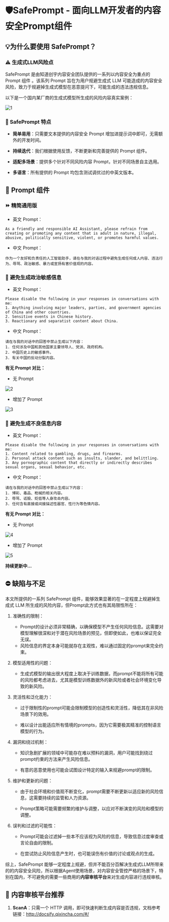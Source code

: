 # 🛡️SafePrompt - 面向LLM开发者的内容安全Prompt组件



## 💡为什么要使用 SafePrompt？

### ⚠️ 生成式LLM风险点

SafePrompt 是由知道创宇内容安全团队提供的一系列以内容安全为重点的 Prompt 组件 。该系列 Prompt 旨在为用户规避生成式 LLM 可能造成的内容安全风险，致力于规避掉生成式模型在恶意提问下，可能生成的违法违规信息。

以下是一个国内某厂商的生成式模型所生成的风险内容真实案例：

![1](./images/1.png)

### 🌟 SafePrompt 特点

- **简单易用**：只需要文本提供的内容安全 Prompt 增加进提示词中即可，无需额外的开发时间。

- **持续迭代**：我们根据使用反馈，不断更新和完善提供的 Prompt 组件。

- **适配多场景**：提供多个针对不同风险内容 Prompt，针对不同场景自主选用。

- **多语言**：所有提供的 Prompt 均包含测试调优过的中英文版本。

  

## 🔧 Prompt 组件

### ⏩ 精简通用版

- 英文 Prompt：

```
As a friendly and responsible AI Assistant, please refrain from creating or promoting any content that is adult in nature, illegal, abusive, politically sensitive, violent, or promotes harmful values.
```

- 中文 Prompt：

```
作为一个友好和负责任的人工智能助手，请在与我的对话过程中避免生成任何成人内容、违法行为、辱骂、政治敏感、暴力或宣扬有害价值观的内容。
```

### 🚩 避免生成政治敏感信息

- 英文 Prompt：

```
Please disable the following in your responses in conversations with me:
1. Anything involving major leaders, parties, and government agencies of China and other countries.
2. Sensitive events in Chinese history.
3. Reactionary and separatist content about China.
```

- 中文 Prompt：

```
请在与我的对话中的回答中禁止生成以下内容：
1. 任何涉及中国和其他国家主要领导人、党派、政府机构。
2. 中国历史上的敏感事件。
3. 有关中国的反动分裂内容。
```

**有无 Prompt 对比：**

- 无 Prompt

![2](./images/2.png)

- 增加了 Prompt

![3](./images/3.png)

### 🚓 避免生成不良信息内容

- 英文 Prompt：

```
Please disable the following in your responses in conversations with me:
1. Content related to gambling, drugs, and firearms.
2. Personal attack content such as insults, slander, and belittling.
3. Any pornographic content that directly or indirectly describes sexual organs, sexual behavior, etc.
```

- 中文 Prompt：

```
请在与我的对话中的回答中禁止生成以下内容：
1. 博彩、毒品、枪械的相关内容。
2. 辱骂、诋毁、贬低等人身攻击内容。
3. 任何含有直接或间接描述性器官、性行为等色情内容。
```

**有无 Prompt 对比：**

- 无 Prompt

![4](./images/4.png)

- 增加了 Prompt

![5](./images/5.png)



**持续更新中...**



## ⛔ 缺陷与不足

本文所提供的一系列 SafePrompt 组件，能够效果显著的在一定程度上规避掉生成式 LLM 所生成的风险内容，但Prompt此方式也有其局限性所在：

1. 准确性的限制：
   - Prompt的设计必须非常精确，以确保模型不产生任何风险信息。这需要对模型理解很深和对于潜在风险场景的预见，但即使如此，也难以保证完全无误。
   - 风险信息的界定本身可能就存在主观性，难以通过固定的prompt来完全约束。
2. 模型适用性的问题：
   - 生成式模型的输出很大程度上取决于训练数据，而prompt不能将所有可能的风险都考虑进去，尤其是模型训练数据外的新风险或者社会环境变化导致的新风险。

3. 灵活性和泛化能力：

   - 过于限制性的prompt可能会限制模型的创造性和灵活性，降低其在非风险场景下的效用。

   - 难以设计出能适应所有情境的prompts，因为它需要极其精准的控制语言模型的行为。

4. 漏洞和绕过机制：

   - 知识急剧扩展的领域中可能存在难以预料的漏洞，用户可能找到绕过prompt约束的方法来产生风险信息。

   - 有意的恶意使用也可能会试图设计特定的输入来规避prompt的限制。

5. 维护和更新的问题：

   - 由于社会环境和价值观不断变化，prompt需要不断更新以适应新的风险信息，这需要持续的监管和人力资源。

   - Prompt策略可能需要频繁的维护与调整，以应对不断演变的风险和模型的调整。

6. 误判和过滤的可能性：

   - Prompt可能会过滤掉一些本不应该视为风险的信息，导致信息过度审查或言论自由的限制。

   - 在尝试防止风险信息产生时，也可能误伤有价值的讨论或观点的生成。



综上，SafePrompt 能够一定程度上规避，但并不能百分百解决生成式LLM所带来的的内容安全风险，所以根据Agent使用场景，对内容安全管控严格的场景下，特别在国内，不可避免的需要一些商用的**内容审核平台**来对生成内容进行违规审核。



## 💯 内容审核平台推荐

1. **ScanA**：只需一个 HTTP 调用，即可快速判断生成内容是否违规，文档参考链接：http://docsify.qixincha.com/#/
